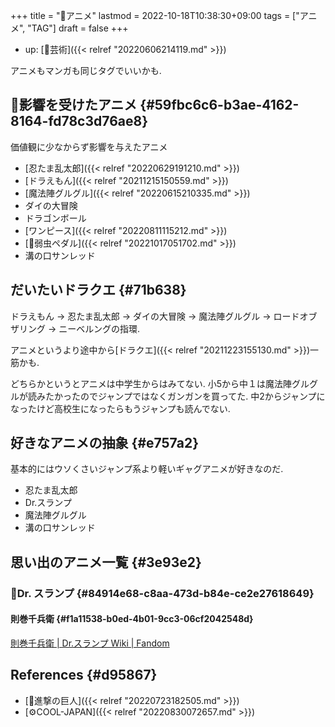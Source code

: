 +++
title = "🔖アニメ"
lastmod = 2022-10-18T10:38:30+09:00
tags = ["アニメ", "TAG"]
draft = false
+++

-   up: [📂芸術]({{< relref "20220606214119.md" >}})

アニメもマンガも同じタグでいいかも.


## 🦊影響を受けたアニメ {#59fbc6c6-b3ae-4162-8164-fd78c3d76ae8}

価値観に少なからず影響を与えたアニメ

-   [忍たま乱太郎]({{< relref "20220629191210.md" >}})
-   [ドラえもん]({{< relref "20211215150559.md" >}})
-   [魔法陣グルグル]({{< relref "20220615210335.md" >}})
-   ダイの大冒険
-   ドラゴンボール
-   [ワンピース]({{< relref "20220811115212.md" >}})
-   [📝弱虫ペダル]({{< relref "20221017051702.md" >}})
-   溝の口サンレッド


## だいたいドラクエ {#71b638}

ドラえもん -> 忍たま乱太郎 -> ダイの大冒険 -> 魔法陣グルグル -> ロードオブザリング -> ニーベルングの指環.

アニメというより途中から[ドラクエ]({{< relref "20211223155130.md" >}})一筋かも.

どちらかというとアニメは中学生からはみてない. 小5から中１は魔法陣グルグルが読みたかったのでジャンプではなくガンガンを買ってた. 中2からジャンプになったけど高校生になったらもうジャンプも読んでない.


## 好きなアニメの抽象 {#e757a2}

基本的にはウソくさいジャンプ系より軽いギャグアニメが好きなのだ.

-   忍たま乱太郎
-   Dr.スランプ
-   魔法陣グルグル
-   溝の口サンレッド


## 思い出のアニメ一覧 {#3e93e2}


### 📝Dr. スランプ {#84914e68-c8aa-473d-b84e-ce2e27618649}


#### 則巻千兵衛 {#f1a11538-b0ed-4b01-9cc3-06cf2042548d}

[則巻千兵衛 | Dr.スランプ Wiki | Fandom](https://drslump.fandom.com/ja/wiki/%E5%89%87%E5%B7%BB%E5%8D%83%E5%85%B5%E8%A1%9B)


## References {#d95867}

-   [📝進撃の巨人]({{< relref "20220723182505.md" >}})
-   [⚙COOL-JAPAN]({{< relref "20220830072657.md" >}})
